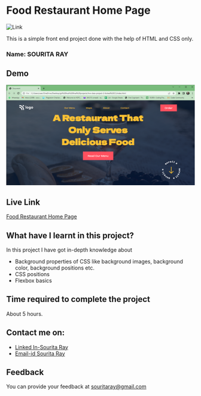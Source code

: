 
# Food Restaurant Home Page 

![Link](https://img.shields.io/badge/Technology%20Used%3A-HTML%2FCSS-cyan)

This is a simple front end project done with the help of HTML and CSS only.

### Name: SOURITA RAY

## Demo

![outputimg](output.png)

## Live Link

[Food Restaurant Home Page](https://restaurant-home-pg-souritaray.netlify.app/)

## What have I learnt in this project?

In this project I have got in-depth knowledge about 
- Background properties of CSS like background images, background color, background positions etc.
- CSS positions
- Flexbox basics

## Time required to complete the project

About 5 hours.



## Contact me on:

- [Linked In-Sourita Ray](www.linkedin.com/in/sourita-ray-89bab0212)
- [Email-id Sourita Ray](souritaray@gmail.com)

## Feedback

You can provide your feedback at souritaray@gmail.com

